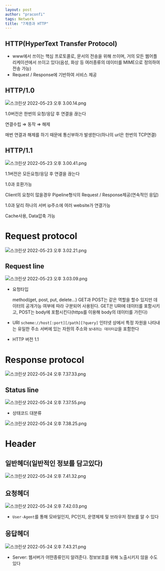 ```yaml
---
layout: post
author: "praconfi"
tags: Network
title: "7계층과 HTTP"
---
```


## HTTP(HyperText Transfer Protocol)

- www에서 쓰이는 핵심 프로토콜로, 문서의 전송을 위해 쓰이며, 거의 모든 웹어플리케이션에서 쓰이고 있다(음성, 화상 등 여러종류의 데이터를 MIME으로 정의하여 전송 가능)
- Request / Response에 기반하여 서비스 제공

## HTTP/1.0

![스크린샷 2022-05-23 오후 3.00.14.png](./../assets/imgs/2021-05-23/http1.0.png)

1.0버전은 한번의 요청/응답 후 연결을 끊는다

연결수립 ⇒ 동작 ⇒ 해제

매번 연결과 해제를 하기 때문에 통신부하가 발생한다(하나의 url은 한번의 TCP연결)

## HTTP/1.1

![스크린샷 2022-05-23 오후 3.00.41.png](./../assets/imgs/2021-05-23/http1.1.png)

1.1버전은 모든요청/응담 후 연결을 끊는다

1.0과 호환가능

Client의 요청이 많을경우 Pipeline형식의 Request / Response제공(연속적인 응답)

1.0과 달리 하나의 서버 ip주소에 여러 website가 연결가능

Cache사용, Data압축 가능

# Request protocol

![스크린샷 2022-05-23 오후 3.02.21.png](./../assets/imgs/2021-05-23/requestProtocol.png)

## Request line

![스크린샷 2022-05-23 오후 3.03.09.png](./../assets/imgs/2021-05-23/requestLine.png)

- 요청타입
    
    method(get, post, put, delete…)
    GET과 POST는 같은 역할을 할수 있지만 데이터의 공개가능 여부에 따라 구분되어 사용된다. 
    GET은 URI에 데이터를 포함시키고, POST는 body에 포함시킨다(https를 이용해 body의 데이터를 가린다)
    
- URI
`scheme://host[:port][/path][?query]`
인터넷 상에서 특정 자원을 나타내는 유일한 주소
서버에 있는 자원의 주소와 `보내려는 데이터값`을 포함한다
- HTTP 버전
1.1

# Response protocol

![스크린샷 2022-05-24 오후 7.37.33.png](../assets/imgs/2021-05-23/responseProtocol.png)

## Status line

![스크린샷 2022-05-24 오후 7.37.55.png](../assets/imgs/2021-05-23/resStatusLine.png)

- 상태코드 대분류

![스크린샷 2022-05-24 오후 7.38.25.png](../assets/imgs/2021-05-23/statueCode.png)

# Header

## 일반헤더(일반적인 정보를 담고있다)

![스크린샷 2022-05-24 오후 7.41.32.png](../assets/imgs/2021-05-23/normalHeader.png)

## 요청헤더

![스크린샷 2022-05-24 오후 7.42.03.png](../assets/imgs/2021-05-23/reqHeader.png)

- `User-Agent`를 통해 모바일인지, PC인지, 운영체제 및 브라우저 정보를 알 수 있다

## 응답헤더

![스크린샷 2022-05-24 오후 7.43.21.png](../assets/imgs/2021-05-23/resHeader.png)

- Server: 웹서버가 어떤종류인지 알려준다. 정보보호를 위해 노출시키지 않을 수도 있다